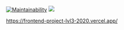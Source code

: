 [![Maintainability](https://api.codeclimate.com/v1/badges/295338ff47526896c244/maintainability)](https://codeclimate.com/github/Eugene-94/frontend-project-lvl3/maintainability)
![](https://github.com/Eugene-94/frontend-project-lvl3/workflows/Node-CI/badge.svg)

https://frontend-project-lvl3-2020.vercel.app/

